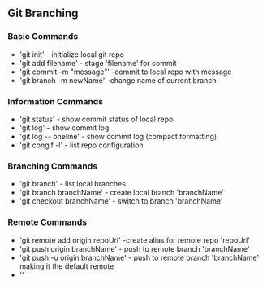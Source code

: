 ## Git Branching

### Basic Commands

* 'git init' - initialize local git repo
* 'git add filename' - stage 'filename' for commit
* 'git commit -m "message"' -commit to local repo with message
* 'git branch -m newName' -change name of current branch

### Information Commands
* 'git status' - show commit status of local repo
* 'git log' - show commit log
* 'git log -- oneline' - show commit log (compact formatting)
* 'git congif -l' - list repo configuration

### Branching Commands
* 'git branch' - list local branches
* 'git branch branchName' - create local branch 'branchName'
* 'git checkout branchName' - switch to branch 'branchName'

### Remote Commands
* 'git remote add origin repoUrl' -create alias for remote repo 'repoUrl'
* 'git push origin branchName' - push to remote branch 'branchName'
* 'git push -u origin branchName' - push to remote branch 'branchName' making it the default remote 
* ''